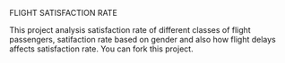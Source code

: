 FLIGHT SATISFACTION RATE

This project analysis satisfaction rate of different classes of flight passengers, satifaction rate based on gender and also how flight delays affects satisfaction rate.
You can fork this project.
